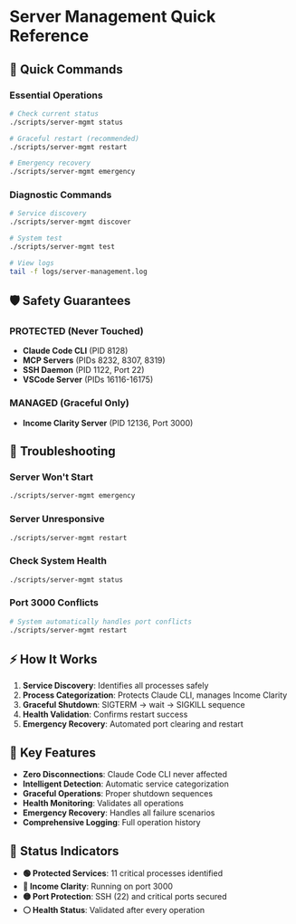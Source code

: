 # Server Management Quick Reference

## 🚀 Quick Commands

### Essential Operations
```bash
# Check current status
./scripts/server-mgmt status

# Graceful restart (recommended)
./scripts/server-mgmt restart  

# Emergency recovery
./scripts/server-mgmt emergency
```

### Diagnostic Commands
```bash
# Service discovery
./scripts/server-mgmt discover

# System test
./scripts/server-mgmt test

# View logs
tail -f logs/server-management.log
```

## 🛡️ Safety Guarantees

### PROTECTED (Never Touched)
- **Claude Code CLI** (PID 8128) 
- **MCP Servers** (PIDs 8232, 8307, 8319)
- **SSH Daemon** (PID 1122, Port 22)
- **VSCode Server** (PIDs 16116-16175)

### MANAGED (Graceful Only)
- **Income Clarity Server** (PID 12136, Port 3000)

## 🔧 Troubleshooting

### Server Won't Start
```bash
./scripts/server-mgmt emergency
```

### Server Unresponsive
```bash
./scripts/server-mgmt restart
```

### Check System Health  
```bash
./scripts/server-mgmt status
```

### Port 3000 Conflicts
```bash
# System automatically handles port conflicts
./scripts/server-mgmt restart
```

## ⚡ How It Works

1. **Service Discovery**: Identifies all processes safely
2. **Process Categorization**: Protects Claude CLI, manages Income Clarity
3. **Graceful Shutdown**: SIGTERM → wait → SIGKILL sequence
4. **Health Validation**: Confirms restart success
5. **Emergency Recovery**: Automated port clearing and restart

## 🎯 Key Features

- **Zero Disconnections**: Claude Code CLI never affected
- **Intelligent Detection**: Automatic service categorization  
- **Graceful Operations**: Proper shutdown sequences
- **Health Monitoring**: Validates all operations
- **Emergency Recovery**: Handles all failure scenarios
- **Comprehensive Logging**: Full operation history

## 📱 Status Indicators

- **🟢 Protected Services**: 11 critical processes identified
- **🔵 Income Clarity**: Running on port 3000 
- **🟡 Port Protection**: SSH (22) and critical ports secured
- **⚪ Health Status**: Validated after every operation